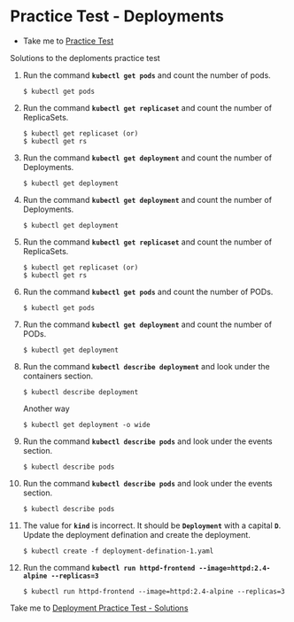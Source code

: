 # Practice Test - Deployments
  - Take me to [Practice Test](https://kodekloud.com/courses/539883/lectures/9816571)
  
Solutions to the deploments practice test
1. Run the command **`kubectl get pods`** and count the number of pods.
   ```
   $ kubectl get pods
   ```
1. Run the command **`kubectl get replicaset`** and count the number of ReplicaSets.
   ```
   $ kubectl get replicaset (or)
   $ kubectl get rs
   ```
1. Run the command **`kubectl get deployment`** and count the number of Deployments.
   ```
   $ kubectl get deployment
   ```

1. Run the command **`kubectl get deployment`** and count the number of Deployments.
   ```
   $ kubectl get deployment
   ```
1. Run the command **`kubectl get replicaset`** and count the number of ReplicaSets.
   ```
   $ kubectl get replicaset (or)
   $ kubectl get rs
   ```
1. Run the command **`kubectl get pods`** and count the number of PODs.
   ```
   $ kubectl get pods
   ```
1. Run the command **`kubectl get deployment`** and count the number of PODs.
   ```
   $ kubectl get deployment
   ```
1. Run the command **`kubectl describe deployment`** and look under the containers section.
   ```
   $ kubectl describe deployment
   ```
   Another way
   ```
   $ kubectl get deployment -o wide
   ```
1. Run the command **`kubectl describe pods`** and look under the events section.
   ```
   $ kubectl describe pods
   ```
1. Run the command **`kubectl describe pods`** and look under the events section.
   ```
   $ kubectl describe pods
   ```
1. The value for **`kind`** is incorrect. It should be **`Deployment`** with a capital **`D`**. Update the deployment defination and create the deployment.
   ```
   $ kubectl create -f deployment-defination-1.yaml
   ```
1. Run the command **`kubectl run httpd-frontend --image=httpd:2.4-alpine --replicas=3`**
   ```
   $ kubectl run httpd-frontend --image=httpd:2.4-alpine --replicas=3
   ```

Take me to [Deployment Practice Test - Solutions](https://kodekloud.com/courses/539883/lectures/16416761) 
